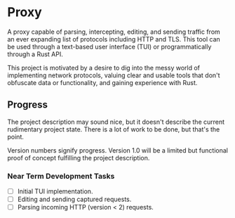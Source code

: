 # Proxy

A proxy capable of parsing, intercepting, editing, and sending traffic from an ever expanding list of protocols including HTTP and TLS. This tool can be used through a text-based user interface (TUI) or programmatically through a Rust API.

This project is motivated by a desire to dig into the messy world of implementing network protocols, valuing clear and usable tools that don't obfuscate data or functionality, and gaining experience with Rust.

## Progress
The project description may sound nice, but it doesn't describe the current rudimentary project state. There is a lot of work to be done, but that's the point.

Version numbers signify progress. Version 1.0 will be a limited but functional proof of concept fulfilling the project description.

### Near Term Development Tasks
* [ ] Initial TUI implementation.
* [ ] Editing and sending captured requests.
* [ ] Parsing incoming HTTP (version < 2) requests.

